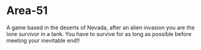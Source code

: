 # Area-51
A game based in the deserts of Nevada, after an alien invasion you are the lone survivor in a tank. You have to survive for as long as possible before meeting your inevitable end!!
